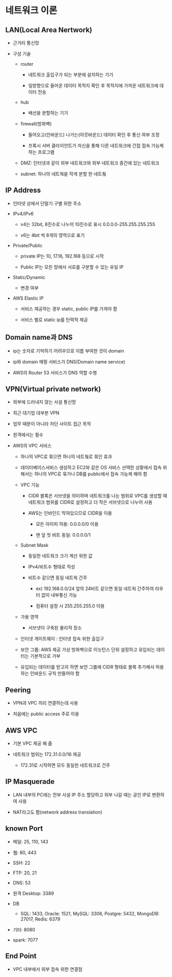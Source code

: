 네트워크 이론
=======

LAN(Local Area Nertwork)
------------------------

*   근거리 통신망

*   구성 기술
    
    *   router
        
        *   네트워크 출입구가 되는 부분에 설치하는 기기
        
        *   일방향으로 들어온 데이터 목적지 확인 후 목적지에 가까운 네트워크에 데이터 전송
    
    *   hub
        *   배선을 분할하는 기기
    
    *   firewall(방화벽)
        
        *   들어오고(인바운드) 나가는(아웃바운드) 데이터 확인 후 통신 여부 조정
        
        *   프록시 서버 클라이언트가 자신을 통해 다른 네트워크에 간접 접속 가능케 하는 프로그램
    
    *   DMZ: 인터넷과 같이 외부 네트워크와 외부 네트워크 중간에 있는 네트워크
    
    *   subnet: 하나의 네트웍을 작게 분할 한 네트웤

IP Address
----------

*   인터넷 상에서 단말기 구별 위한 주소

*   IPv4/IPv6
    
    *   v4는 32bit, 8진수로 나누어 10진수로 표시 0.0.0.0-255.255.255.255
    
    *   v6는 4bit 씩 8개의 영역으로 표기

*   Private/Public
    
    *   private IP는 10, 17.16, 192.168 등으로 시작
    
    *   Public IP는 모든 망에서 서로를 구분할 수 있는 유일 IP

*   Static/Dynamic
    *   변경 여부

*   AWS Elastic IP
    
    *   서비스 제공하는 경우 static, public IP를 가져야 함
    
    *   서비스 별로 static ip를 탄력적 제공

Domain name과 DNS
----------------

*   ip는 숫자로 기억하기 어려우므로 이름 부여한 것이 domain

*   ip와 domain 매핑 서비스가 DNS(Domain name service)

*   AWS의 Router 53 서비스가 DNS 역할 수행

VPN(Virtual private network)
----------------------------

*   외부에 드러내지 않는 사설 통신망

*   최근 대기업 대부분 VPN

*   업무 때문이 아니라 차단 사이트 접근 목적

*   원격에서는 필수

*   AWS의 VPC 서비스
    
    *   하나의 VPC로 묶으면 하나의 네트웤로 묶인 효과
    
    *   데이터베이스서비스 생성하고 EC2와 같은 OS 서비스 선택한 상황에서 접속 위해서는 하나의 VPC로 묶거나 DB를 public에서 접속 가능케 해야 함
    
    *   VPC 기능
        
        *   CIDR 블록은 서브넷을 의미하며 네트워크를 나눈 범위로 VPC를 생성할 때 네트워크 범위를 CIDR로 설정하고 더 작은 서브넷으로 나누어 사용
        
        *   AWS는 인바인드 막혀있으므로 CIDR을 이용
            
            *   모든 아이피 허용: 0.0.0.0/0 이용
            
            *   맨 앞 첫 비트 동일: 0.0.0.0/1
    
    *   Subnet Mask
        
        *   동일한 네트워크 크기 계산 위한 값
        
        *   IPv4/비트수 형태로 작성
        
        *   비트수 같으면 동일 네트웍 간주
            
            *   ex) 192.168.0.0/24 앞의 24비트 같으면 동일 네트웍 간주하여 라우터 없이 내부통신 가능
            
            *   컴퓨터 설정 시 255.255.255.0 이용
    
    *   가용 영역
        *   서브넷이 구축된 물리적 장소
    
    *   인터넷 게이트웨이 : 인터넷 접속 위한 출입구
    
    *   보안 그룹: AWS 제공 가상 방화벽으로 이늣턴스 단위 설정하고 유입되는 데이터는 기본적으로 거부
    
    *   유입되는 데이터를 받고자 하면 보안 그룹에 CIDR 형태로 블록 추가해서 허용 하는 인바운드 규칙 만들어야 함

Peering
-------

*   VPN과 VPC 끼리 연결하는데 사용

*   처음에는 public access 주로 이용

AWS VPC
-------

*   기본 VPC 제공 해 줌

*   네트워크 범위는 172.31.0.0/16 제공
    *   172.31로 시작하면 모두 동일한 네트워크로 간주

IP Masquerade
-------------

*   LAN 내부의 PC에는 전부 사설 IP 주소 할당하고 외부 나갈 때는 공인 IP로 변환하여 사용

*   NAT라고도 함(network address translation)

known Port
----------

*   메일: 25, 110, 143

*   웹: 80, 443

*   SSH: 22

*   FTP: 20, 21

*   DNS: 53

*   원격 Desktop: 3389

*   DB
    *   SQL: 1433, Oracle: 1521, MySQL: 3306, Postgre: 5432, MongoDB: 27017, Redis: 6379

*   기타: 8080

*   spark: 7077

End Point
---------

*   VPC 내부에서 외부 접속 위한 연결점